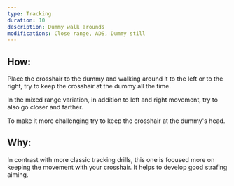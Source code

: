 ```yaml
---
type: Tracking
duration: 10
description: Dummy walk arounds
modifications: Close range, ADS, Dummy still
---
```


## How:

Place the crosshair to the dummy and walking around it to the left or to the right, try to keep the crosshair at the dummy all the time.

In the mixed range variation, in addition to left and right movement, try to also go closer and farther.

To make it more challenging try to keep the crosshair at the dummy's head.

## Why:

In contrast with more classic tracking drills, this one is focused more on keeping the movement with your crosshair. It helps to develop good strafing aiming.
